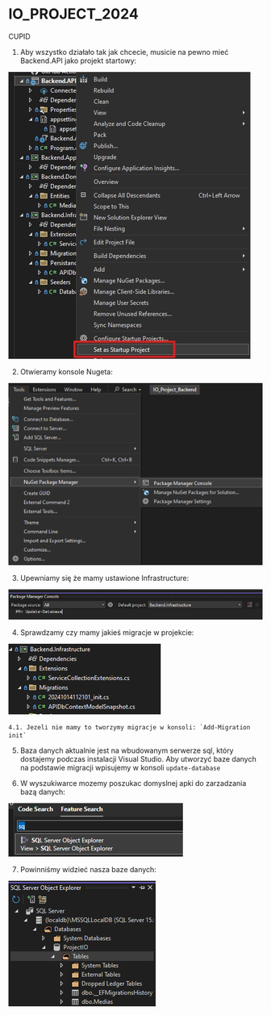 # IO_PROJECT_2024
CUPID

1. Aby wszystko działało tak jak chcecie, musicie na pewno mieć Backend.API jako projekt startowy:

![api jako projekt startowy](Documentation/Images/api_startup.jpg)

2. Otwieramy konsole Nugeta:

![nuget console](Documentation/Images/nuget_console.png)

3. Upewniamy się że mamy ustawione Infrastructure: 

![nuiget_infrastructure](Documentation/Images/nuget_console_infrastructure.png)

4. Sprawdzamy czy mamy jakieś migracje w projekcie:
   
![migrations](Documentation/Images/Migrations.png)

    4.1. Jezeli nie mamy to tworzymy migracje w konsoli: `Add-Migration init`

5. Baza danych aktualnie jest na wbudowanym serwerze sql, który dostajemy podczas instalacji Visual Studio. Aby utworzyć baze danych na podstawie migracji wpisujemy w konsoli `update-database`

6. W wyszukiwarce mozemy poszukac domyslnej apki do zarzadzania bazą danych:
   
![sql_server_explorer](Documentation/Images/sql_explorer.png)

7. Powinniśmy widzieć nasza baze danych:
    
![baza danych](Documentation/Images/baza_w_sql_explorer.png)
